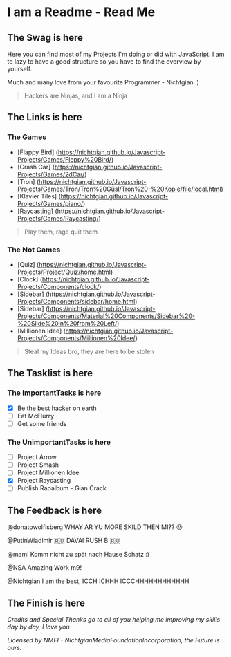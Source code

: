 # I am a Readme - Read Me

## The Swag is here

Here you can find most of my Projects I'm doing or did with JavaScript. I am to lazy to have a good structure so you have to find the overview by yourself.

Much and many love from your favourite Programmer - Nichtgian :)

> Hackers are Ninjas, and I am a Ninja

## The Links is here

### The Games

- [Flappy Bird] (https://nichtgian.github.io/Javascript-Projects/Games/Fleppy%20Bird/)
- [Crash Car] (https://nichtgian.github.io/Javascript-Projects/Games/2dCar/)
- [Tron] (https://nichtgian.github.io/Javascript-Projects/Games/Tron/Tron%20Güsl/Tron%20-%20Kopie/file/local.html)
- [Klavier Tiles] (https://nichtgian.github.io/Javascript-Projects/Games/piano/)
- [Raycasting] (https://nichtgian.github.io/Javascript-Projects/Games/Raycasting/)

> Play them, rage quit them

### The Not Games

- [Quiz] (https://nichtgian.github.io/Javascript-Projects/Project/Quiz/home.html)
- [Clock] (https://nichtgian.github.io/Javascript-Projects/Components/clock/)
- [Sidebar] (https://nichtgian.github.io/Javascript-Projects/Components/sidebar/home.html)
- [Sidebar] (https://nichtgian.github.io/Javascript-Projects/Components/Material%20Components/Sidebar%20-%20Slide%20in%20from%20Left/)
- [Millionen Idee] (https://nichtgian.github.io/Javascript-Projects/Components/Millionen%20Idee/)

> Steal my Ideas bro, they are here to be stolen

## The Tasklist is here

### The ImportantTasks is here

- [x] Be the best hacker on earth
- [ ] Eat McFlurry
- [ ] Get some friends

### The UnimportantTasks is here

- [ ] Project Arrow
- [ ] Project Smash
- [ ] Project Millionen Idee
- [x] Project Raycasting
- [ ] Publish Rapalbum -  Gian Crack

## The Feedback is here

@donatowolfisberg WHAY AR YU MORE SKILD THEN MI?? :rage:

@PutinWladimir :ru: DAVAI RUSH B :ru:

@mami Komm nicht zu spät nach Hause Schatz :)

@NSA Amazing Work m9!

@Nichtgian I am the best, ICCH ICHHH ICCCHHHHHHHHHHHH

## The Finish is here

*Credits and Special Thanks  go to all of you helping me improving my skills day by day, I love you*

*Licensed by NMFI - NichtgianMediaFoundationIncorporation, the Future is ours.*
